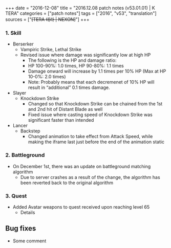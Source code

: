 +++
date = "2016-12-08"
title = "2016.12.08 patch notes (v53.01.01) | K TERA"
categories = ["patch notes"]
tags = ["2016", "v53", "translation"]
sources = ["~~[TERA 테라 | NEXON]~~"]
+++

### 1. Skill
- Berserker
  - Vampiric Strike, Lethal Strike
  - Revised issue where damage was significantly low at high HP
    - The following is the HP and damage ratio:
    - HP 100-90%: 1.0 times, HP 90-80%: 1.1 times
    - Damage onward will increase by 1.1 times per 10% HP (Max at HP 10-0%: 2.0 times)
    - Note: Probably means that each decremenet of 10% HP will result in “additional” 0.1 times damage.
- Slayer
  - Knockdown Strike
    - Changed so that Knockdown Strike can be chained from the 1st and 2nd hit of Distant Blade as well
    - Fixed issue where casting speed of Knockdown Strike was significant faster than intended
- Lancer
  - Backstep
    - Changed animation to take effect from Attack Speed, while making the iframe last just before the end of the animation static

### 2. Battleground
  - On December 1st, there was an update on battleground matching algorithm
    - Due to server crashes as a result of the change, the algorithm has been reverted back to the original algorithm

### 3. Quest
  - Added Avatar weapons to quest received upon reaching level 65
    - Details

## Bug fixes

  - Some comment 
